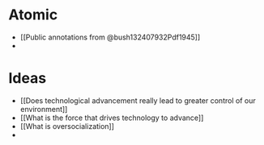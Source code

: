 # Atomic

- [[Public annotations from @bush132407932Pdf1945]]
- 

# Ideas

- [[Does technological advancement really lead to greater control of our environment]]
- [[What is the force that drives technology to advance]]
- [[What is oversocialization]]
- 

